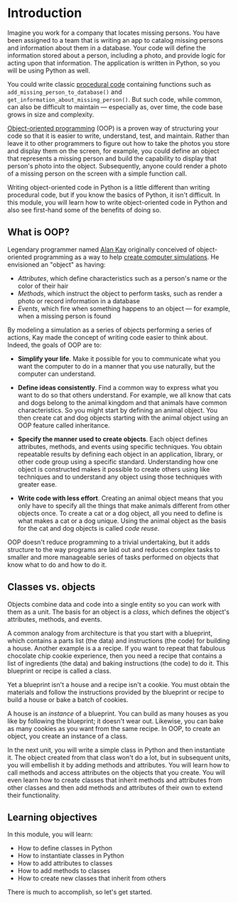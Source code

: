# Introduction

Imagine you work for a company that locates missing persons. You have been assigned to a team that is writing an app to catalog missing persons and information about them in a database. Your code will define the information stored about a person, including a photo, and provide logic for acting upon that information. The application is written in Python, so you will be using Python as well.

You could write classic [procedural code](https://en.wikipedia.org/wiki/Procedural_programming) containing functions such as `add_missing_person_to_database()` and `get_information_about_missing_person()`. But such code, while common, can also be difficult to maintain — especially as, over time, the code base grows in size and complexity.

[Object-oriented programming](https://en.wikipedia.org/wiki/Object-oriented_programming) (OOP) is a proven way of structuring your code so that it is easier to write, understand, test, and maintain. Rather than leave it to other programmers to figure out how to take the photos you store and display them on the screen, for example, you could define an object that represents a missing person and build the capability to display that person's photo into the object. Subsequently, anyone could render a photo of a missing person on the screen with a simple function call.

Writing object-oriented code in Python is a little different than writing procedural code, but if you know the basics of Python, it isn't difficult. In this module, you will learn how to write object-oriented code in Python and also see first-hand some of the benefits of doing so.

## What is OOP?

Legendary programmer named [Alan Kay](https://en.wikipedia.org/wiki/Alan_Kay) originally conceived of object-oriented programming as a way to help [create computer simulations](http://web.eecs.utk.edu/~huangj/CS302S04/notes/oo-intro.html). He envisioned an "object" as having:

- *Attributes*, which define characteristics such as a person's name or the color of their hair
- *Methods*, which instruct the object to perform tasks, such as render a photo or record information in a database
- *Events*, which fire when something happens to an object — for example, when a missing person is found

By modeling a simulation as a series of objects performing a series of actions, Kay made the concept of writing code easier to think about. Indeed, the goals of OOP are to:

- **Simplify your life**. Make it possible for you to communicate what you want the computer to do in a manner that you use naturally, but the computer can understand.

- **Define ideas consistently**. Find a common way to express what you want to do so that others understand. For example, we all know that cats and dogs belong to the animal kingdom and that animals have common characteristics. So you might start by defining an animal object. You then create cat and dog objects starting with the animal object using an OOP feature called inheritance.

- **Specify the manner used to create objects**. Each object defines attributes, methods, and events using specific techniques. You obtain repeatable results by defining each object in an application, library, or other code group using a specific standard. Understanding how one object is constructed makes it possible to create others using like techniques and to understand any object using those techniques with greater ease.

- **Write code with less effort**. Creating an animal object means that you only have to specify all the things that make animals different from other objects once. To create a cat or a dog object, all you need to define is what makes a cat or a dog unique. Using the animal object as the basis for the cat and dog objects is called *code reuse*.

OOP doesn't reduce programming to a trivial undertaking, but it adds structure to the way programs are laid out and reduces complex tasks to smaller and more manageable series of tasks performed on objects that know what to do and how to do it.

## Classes vs. objects

Objects combine data and code into a single entity so you can work with them as a unit. The basis for an object is a *class*, which defines the object's attributes, methods, and events.

A common analogy from architecture is that you start with a blueprint, which contains a parts list (the data) and instructions (the code) for building a house. Another example is a a recipe. If you want to repeat that fabulous chocolate chip cookie experience, then you need a recipe that contains a list of ingredients (the data) and baking instructions (the code) to do it. This blueprint or recipe is called a class.

Yet a blueprint isn't a house and a recipe isn't a cookie. You must obtain the materials and follow the instructions provided by the blueprint or recipe to build a house or bake a batch of cookies. 

A house is an *instance* of a blueprint. You can build as many houses as you like by following the blueprint; it doesn't wear out. Likewise, you can bake as many cookies as you want from the same recipe. In OOP, to create an object, you create an instance of a class.

In the next unit, you will write a simple class in Python and then instantiate it. The object created from that class won't do a lot, but in subsequent units, you will embellish it by adding methods and attributes. You will learn how to call methods and access attributes on the objects that you create. You will even learn how to create classes that inherit methods and attributes from other classes and then add methods and attributes of their own to extend their functionality.

## Learning objectives

In this module, you will learn:

- How to define classes in Python
- How to instantiate classes in Python
- How to add attributes to classes
- How to add methods to classes
- How to create new classes that inherit from others

There is much to accomplish, so let's get started.